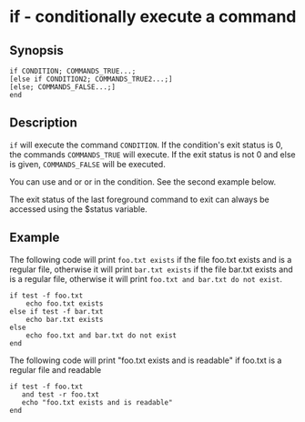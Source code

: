 # if - conditionally execute a command

## Synopsis

```
if CONDITION; COMMANDS_TRUE...;
[else if CONDITION2; COMMANDS_TRUE2...;]
[else; COMMANDS_FALSE...;]
end
```

## Description

`if` will execute the command `CONDITION`. If the condition's exit status is 0, the commands `COMMANDS_TRUE` will execute.  If the exit status is not 0 and else is given, `COMMANDS_FALSE` will be executed.

You can use and or or in the condition. See the second example below.

The exit status of the last foreground command to exit can always be accessed using the $status variable.

## Example

The following code will print `foo.txt exists` if the file foo.txt exists and is a regular file, otherwise it will print `bar.txt exists` if the file bar.txt exists and is a regular file, otherwise it will print `foo.txt and bar.txt do not exist`.

```
if test -f foo.txt
    echo foo.txt exists
else if test -f bar.txt
    echo bar.txt exists
else
    echo foo.txt and bar.txt do not exist
end
```

The following code will print "foo.txt exists and is readable" if foo.txt is a regular file and readable

```
if test -f foo.txt
   and test -r foo.txt
   echo "foo.txt exists and is readable"
end
```
